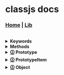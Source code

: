 # classjs docs
### [Home](https://github.com/ReRand/LuaClassJs/wiki)  |  [Lib](https://github.com/ReRand/LuaClassJs/wiki/Lib)

<br>


<details>
<summary> <b> Keywords </b>  </summary>

> <table> <tr> <td> 
>
> <b> [🛈](https://github.com/ReRand/LuaClassJs/wiki/class) class </b>
>
> </tr> </td> 

> <tr> <td> 
>
> <b> [🛈](https://github.com/ReRand/LuaClassJs/wiki/extend) extend </b>
>
> </tr> </td>

> <tr> <td> 
>
> <b> [🛈](https://github.com/ReRand/LuaClassJs/wiki/new) new </b>
>
> </tr> </td> </table>
  
</details>



<details>
<summary> <b> Methods </b>  </summary>

> <table> <tr> <td> 
>
> <b> [🛈](https://github.com/ReRand/LuaClassJs/wiki/isa()) isa() </b>
>
> </tr> </td>

> <tr> <td> 
>
> <b> [🛈](https://github.com/ReRand/LuaClassJs/wiki/getclass()) getclass() </b>
>
> </tr> </td> </table>
  
</details>



<details>

<summary> <b> <a href="https://github.com/ReRand/LuaClassJs/wiki/Prototype">🛈</a> Prototype </b> </summary>

> <table> <tr> <td> 
>
> <b> [🛈](https://github.com/ReRand/LuaClassJs/wiki/Prototype.new()) new() </b>
>
> </tr> </td> 

> <tr> <td> 
>
> <b> [🛈](https://github.com/ReRand/LuaClassJs/wiki/Prototype.__isa()) __isa() </b>
>
> </tr> </td>

> <tr> <td> 
>
> <b> [🛈](https://github.com/ReRand/LuaClassJs/wiki/Prototype.__super()) __super() </b>
>
> </tr> </td> 

> </tr> </td> </table>
>
> <table> <tr> <td> 
>
> <b> [🛈](https://github.com/ReRand/LuaClassJs/wiki/Prototype.__name) __name </b>
>
> </tr> </td> 

> <tr> <td> 
>
> <b> [🛈](https://github.com/ReRand/LuaClassJs/wiki/Prototype.__instances) __instances </b>
>
> </tr> </td>

> <tr> <td> 
>
> <b> [🛈](https://github.com/ReRand/LuaClassJs/wiki/Prototype.__prototype) __prototype </b>
>
> </tr> </td> 

> <tr> <td> 
>
> <b> [🛈](https://github.com/ReRand/LuaClassJs/wiki/Prototype.__extendee) __extendee </b>
>
> </tr> </td> 

> <tr> <td> 
>
> <b> [🛈](https://github.com/ReRand/LuaClassJs/wiki/Prototype.__class) __class </b>
>
> </tr> </td> 

> </tr> </td> </table>
  
</details>


<details>

<summary> <b> <a href="https://github.com/ReRand/LuaClassJs/wiki/PrototypeItem">🛈</a> PrototypeItem </b> </summary>

> <table> <tr> <td> 
>
> <b> [🛈](https://github.com/ReRand/LuaClassJs/wiki/PrototypeItem.new()) new() </b>
>
> </tr> </td> 

> </tr> </td> </table>
>
> <table> <tr> <td> 
>
> <b> [🛈](https://github.com/ReRand/LuaClassJs/wiki/PrototypeItem.__value) __value </b>
>
> </tr> </td> 

> <tr> <td> 
>
> <b> [🛈](https://github.com/ReRand/LuaClassJs/wiki/PrototypeItem.__parent) __parent </b>
>
> </tr> </td>

> <tr> <td> 
>
> <b> [🛈](https://github.com/ReRand/LuaClassJs/wiki/PrototypeItem.__writable) __writable </b>
>
> </tr> </td> 

> <tr> <td> 
>
> <b> [🛈](https://github.com/ReRand/LuaClassJs/wiki/PrototypeItem.__configurable) __configurable </b>
>
> </tr> </td> 

> <tr> <td> 
>
> <b> [🛈](https://github.com/ReRand/LuaClassJs/wiki/PrototypeItem.__enumerable) __enumerable </b>
>
> </tr> </td> 

> </tr> </td> </table>
  
</details>


<details>

<summary> <b> <a href="https://github.com/ReRand/LuaClassJs/wiki/Object">🛈</a> Object </b> </summary>

> <table> <tr> <td> 
>
> <b> [🛈](https://github.com/ReRand/LuaClassJs/wiki/Object.defineProperties()) defineProperties() </b>
>
> </tr> </td> 

> <tr> <td> 
>
> <b> [🛈](https://github.com/ReRand/LuaClassJs/wiki/Object.defineProperty()) defineProperty() </b>
>
> </tr> </td> 

> <tr> <td> 
>
> <b> [🛈](https://github.com/ReRand/LuaClassJs/wiki/Object.entries()) entries() </b>
>
> </tr> </td> 

> <tr> <td> 
>
> <b> [🛈](https://github.com/ReRand/LuaClassJs/wiki/Object.getOwnPropertyDescriptor()) getOwnPropertyDescriptor() </b>
>
> </tr> </td> 

> <tr> <td> 
>
> <b> [🛈](https://github.com/ReRand/LuaClassJs/wiki/Object.getOwnPropertyDescriptors()) getOwnPropertyDescriptors() </b>
>
> </tr> </td> 

> <tr> <td> 
>
> <b> [🛈](https://github.com/ReRand/LuaClassJs/wiki/Object.keys()) keys() </b>
>
> </tr> </td> 

> <tr> <td> 
>
> <b> [🛈](https://github.com/ReRand/LuaClassJs/wiki/Object.values()) values() </b>
>
> </tr> </td> 

> </tr> </td> </table>
  
</details>

<br>
